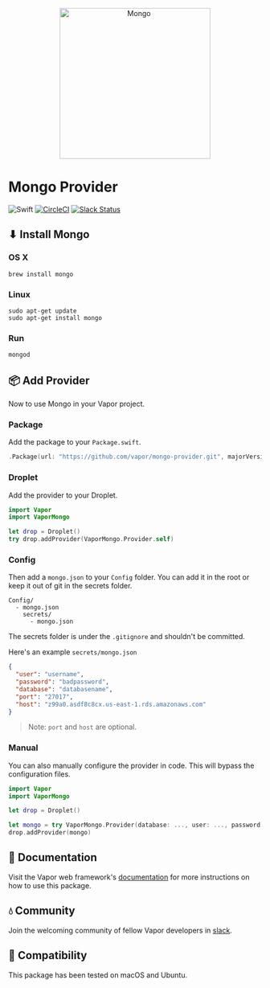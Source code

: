 <p align="center">
    <img 
        src="https://thumbsplus.tutsplus.com/uploads/users/1116/posts/24835/preview_image/mongodb-logo.png?height=300&width=300" 
        align="center" 
        alt="Mongo"
        width="300px"
    >
</p>

# Mongo Provider

![Swift](http://img.shields.io/badge/swift-3.0-brightgreen.svg)
[![CircleCI](https://circleci.com/gh/vapor/mongo-provider.svg?style=shield)](https://circleci.com/gh/vapor/mongo-provider)
[![Slack Status](http://vapor.team/badge.svg)](http://vapor.team)

## ⬇ Install Mongo

### OS X

```shell
brew install mongo
```

### Linux

```shell
sudo apt-get update
sudo apt-get install mongo
```

### Run

```shell
mongod
```

## 📦 Add Provider

Now to use Mongo in your Vapor project.

### Package

Add the package to your `Package.swift`.

```swift
.Package(url: "https://github.com/vapor/mongo-provider.git", majorVersion: 1, minor: 0)
```

### Droplet

Add the provider to your Droplet.

```swift
import Vapor
import VaporMongo

let drop = Droplet()
try drop.addProvider(VaporMongo.Provider.self)
```

### Config

Then add a `mongo.json` to your `Config` folder. You can add it in the root or keep it out of git in the secrets folder.

```
Config/
  - mongo.json
    secrets/
      - mongo.json
```

The secrets folder is under the `.gitignore` and shouldn't be committed.

Here's an example `secrets/mongo.json`

```json
{
  "user": "username",
  "password": "badpassword",
  "database": "databasename",
  "port": "27017",
  "host": "z99a0.asdf8c8cx.us-east-1.rds.amazonaws.com"
}
```

> Note: `port` and `host` are optional.

### Manual

You can also manually configure the provider in code. This will bypass the configuration files.

```swift
import Vapor
import VaporMongo

let drop = Droplet()

let mongo = try VaporMongo.Provider(database: ..., user: ..., password: ...)
drop.addProvider(mongo)
```

## 📖 Documentation

Visit the Vapor web framework's [documentation](http://docs.vapor.codes) for more instructions on how to use this package.

## 💧 Community

Join the welcoming community of fellow Vapor developers in [slack](http://vapor.team).

## 🔧 Compatibility

This package has been tested on macOS and Ubuntu.

